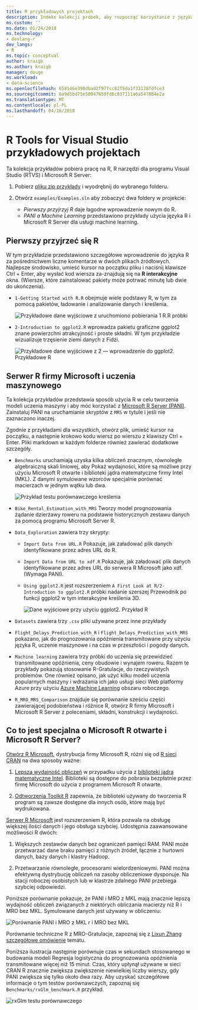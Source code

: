 ```yaml
---
title: R przykładowych projektach
description: Indeks kolekcji próbek, aby rozpocząć korzystanie z języka R i Visual Studio.
ms.custom: ''
ms.date: 01/24/2018
ms.technology:
- devlang-r
dev_langs:
- R
ms.topic: conceptual
author: kraigb
ms.author: kraigb
manager: douge
ms.workload:
- data-science
ms.openlocfilehash: 658146e390dbad2f97fcc82f5da1f33128fdfce3
ms.sourcegitcommit: 6a9d5bd75e50947659fd6c837111a6a547884e2a
ms.translationtype: MT
ms.contentlocale: pl-PL
ms.lasthandoff: 04/16/2018
---
```

# <a name="r-tools-for-visual-studio-sample-projects"></a>R Tools for Visual Studio przykładowych projektach

Ta kolekcja przykładów pobiera pracę na R, R narzędzi dla programu Visual Studio (RTVS) i Microsoft R Server:

1. Pobierz [pliku zip przykłady](https://github.com/Microsoft/RTVS-docs/archive/master.zip) i wyodrębnij do wybranego folderu.
1. Otwórz `examples/Examples.sln` aby zobaczyć dwa foldery w projekcie:

    - *Pierwszy przyjrzyj R* daje łagodne wprowadzenie nowym do R.
    - *PANI a Machine Learning* przedstawiono przykłady użycia języka R i Microsoft R Server dla usługi machine learning.

## <a name="a-first-look-at-r"></a>Pierwszy przyjrzeć się R

W tym przykładzie przedstawiono szczegółowe wprowadzenie do języka R za pośrednictwem liczne komentarze w dwóch plikach źródłowych. Najlepsze środowisko, umieść kursor na początku pliku i naciśnij klawisze Ctrl + Enter, aby wysłać kod wiersza za-znajdują się na **R interakcyjne** okna. (Wiersze, które zainstalować pakiety może potrwać minutę lub dwie do ukończenia).

- `1-Getting Started with R.R` obejmuje wiele podstawy R, w tym za pomocą pakietów, ładowanie i analizowanie danych i kreślenia.

    ![Przykładowe dane wyjściowe z uruchomiono pobierania 1 R.R próbki](media/samples-getting-started-output.png)

- `2-Introduction to ggplot2.R` wprowadza pakietu graficzne ggplot2 znane powierzchni atrakcyjność i proste składni. W tym przykładzie wizualizuje trzęsienie ziemi danych z Fidżi.

    ![Przykładowe dane wyjściowe z 2 — wprowadzenie do ggplot2. Przykładowe R](media/samples-ggplot-output.png)

## <a name="microsoft-r-server-and-machine-learning"></a>Serwer R firmy Microsoft i uczenia maszynowego

Ta kolekcja przykładów przedstawia sposób użycia R w celu tworzenia modeli uczenia maszyny i aby móc korzystać z [Microsoft R Server (PANI)](http://aka.ms/rtvs-msft-r). Zainstaluj PANI na uruchamianie skryptów z `MRS` w tytule i jeśli nie zaznaczono inaczej.

Zgodnie z przykładami dla wszystkich, otwórz plik, umieść kursor na początku, a następnie krokowo kodu wiersz po wierszu z klawiszy Ctrl + Enter. Pliki markdown w każdym folderze również zawierać dodatkowe szczegóły.

- `Benchmarks` uruchamiają uzyska kilka obliczeń znacznym, równoległe algebraiczną skali liniowej, aby Pokaż wydajności, które są możliwe przy użyciu Microsoft R otwarte i biblioteki jądra matematyczne firmy Intel (MKL). Z danymi symulowane wzorców specjalnie porównać macierzach w jednym wątku lub dwa.

    ![Przykład testu porównawczego kreślenia](media/samples-mro-benchmark-plot.png)

- `Bike_Rental_Estimation_with_MRS` Tworzy model prognozowania żądanie dzierżawy roweru na podstawie historycznych zestawu danych za pomocą programu Microsoft Server R. 

- `Data_Exploration` zawiera trzy skrypty:

  - `Import Data from URL.R` Pokazuje, jak załadować plik danych identyfikowane przez adres URL do R.
  - `Import Data from URL to xdf.R` Pokazuje, jak załadować plik danych identyfikowane przez adres URL do serwera R Microsoft jako xdf. (Wymaga PANI).
  - `Using ggplot2.R` jest rozszerzeniem `A First Look at R/2-Introduction to ggplot2.R` próbki nadanie szerszej Przewodnik po funkcji ggplot2 w tym interakcyjne kreślenia 3D.

      ![Dane wyjściowe przy użyciu ggplot2. Przykład R](media/samples-3d-interactive.png)

- `Datasets` zawiera trzy `.csv` pliki używane przez inne przykłady
- `Flight_Delays_Prediction_with_R` i `Flight_Delays_Prediction_with_MRS` pokazano, jak do prognozowania opóźnienia transmitowane przy użyciu języka R, uczenie maszynowe i na czas w przeszłości i pogody danych. 
- `Machine learning` zawiera trzy próbki do uczenia się przewidzieć transmitowane opóźnienia, ceny obudowie i wynajem roweru. Razem te przykłady pokazują stosowanie R-Gratulacje, do rzeczywistych problemów. One również opisano, jak użyć kilku modeli uczenia popularnych maszyny i wdrażania ich jako usługi sieci Web platformy Azure przy użyciu [Azure Machine Learning](https://azure.microsoft.com/services/machine-learning/) obszaru roboczego.

- `R_MRO_MRS_Comparison` znajduje się porównanie sześciu części zawierającej podobieństwa i różnice R, otwórz R firmy Microsoft i Microsoft R Server z poleceniami, składni, konstrukcji i wydajności.

## <a name="whats-special-about-microsoft-r-open-and-microsoft-r-server"></a>Co to jest specjalna o Microsoft R otwarte i Microsoft R Server?

[Otwórz R Microsoft](http://aka.ms/rtvs-r-open), dystrybucja firmy Microsoft R, różni się od [R sieci CRAN](https://cran.r-project.org/) na dwa sposoby ważne:

1. [Lepsza wydajność obliczeń](https://mran.revolutionanalytics.com/rro/#intelmkl1) w przypadku użycia z [biblioteki jądra matematyczne Intel](https://software.intel.com/intel-mkl). Biblioteki są dostępne do pobrania bezpłatnie przez firmę Microsoft do użycia z programem Microsoft R otwarte.

1. [Odtworzenia Toolkit R](https://mran.revolutionanalytics.com/rro/#reproducibility) zapewnia, że biblioteki używany do tworzenia R program są zawsze dostępne dla innych osób, które mają być wydrukowana.

[Serwer R Microsoft](http://aka.ms/rtvs-msft-r) jest rozszerzeniem R, która pozwala na obsługę większej ilości danych i jego obsługa szybciej. Udostępnia zaawansowane możliwości R dwóch:

1. Większych zestawów danych bez ograniczeń pamięci RAM. PANI może przetwarzać dane braku pamięci z różnych źródeł, łącznie z hurtowni danych, bazy danych i klastry Hadoop.

1. Przetwarzanie równoległe, procesorami wielordzeniowymi. PANI można efektywną dystrybucję obliczeń na zasoby obliczeniowe dysponuje. Na stacji roboczej osobistych lub w klastrze zdalnego PANI przebiega szybciej odpowiedzi.

Poniższe porównanie pokazuje, że PANI i MRO z MKL mają znacznie lepszą wydajność obliczeń związanych z niektórych obliczania macierzy niż R i MRO bez MKL. Symulowane danych jest używany w obliczeniu:

![Porównanie PANI i MRO z MKL r i MRO bez MKL](media/samples-speed-comparison.png)

Porównanie techniczne R z MRO-Gratulacje, zapoznaj się z [Lixun Zhang szczegółowe omówienie](http://htmlpreview.github.io/?https://github.com/lixzhang/R-MRO-MRS/blob/master/Introduction_to_MRO_and_MRS.html) tematu.

Poniższa ilustracja następnie porównuje czas w sekundach stosowanego w budowania modeli Regresja logistyczna do prognozowania opóźnienia transmitowane więcej niż 15 minut.  Czas, który upłynął używane w sieci CRAN R znacznie zwiększa zwiększenie niewielkiej liczby wierszy, gdy PANI zwiększa się tylko około dwa razy. Aby uzyskać szczegółowe informacje o tym testów porównawczych, zapoznaj się `Benchmarks/rxGlm_benchmark.R` przykład.

![rxGlm testu porównawczego](media/samples-rxGLM-benchmark.png)
